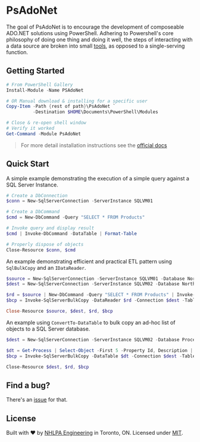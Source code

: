# PsAdoNet

The goal of PsAdoNet is to encourage the development of composeable ADO.NET solutions using PowerShell. Adhering to Powershell's core philosophy of doing one thing and doing it well, the steps of interacting with a data source are broken into small [tools](https://donjones.com/PowerShell/), as opposed to a single-serving function.

## Getting Started

```powershell
# From PowerShell Gallery
Install-Module -Name PSAdoNet

# OR Manual download & installing for a specific user
Copy-Item -Path {rest of path}\PsAdoNet `
          -Destination $HOME\Documents\PowerShell\Modules

# Close & re-open shell window
# Verify it worked
Get-Command -Module PsAdoNet
```

> For more detail installation instructions see the [official docs](https://docs.microsoft.com/en-us/powershell/module/microsoft.powershell.core/about/about_modules?view=powershell-7.1#how-to-install-a-module)

## Quick Start

A simple example demonstrating the execution of a simple query against a SQL Server Instance.

```powershell
# Create a DbConnection
$conn = New-SqlServerConnection -ServerInstance SQLVM01

# Create a DbCommand
$cmd = New-DbCommand -Query "SELECT * FROM Products"

# Invoke query and display result
$cmd | Invoke-DbCommand -DataTable | Format-Table

# Properly dispose of objects
Close-Resource $conn, $cmd
```

An example demonstrating efficient and practical ETL pattern using `SqlBulkCopy` and an `IDataReader`.

```powershell
$source = New-SqlServerConnection -ServerInstance SQLVM01 -Database Northwind
$dest = New-SqlServerConnection -ServerInstance SQLVM02 -Database Northwind

$rd = $source | New-DbCommand -Query "SELECT * FROM Products" | Invoke-DbCommand -Reader
$bcp = Invoke-SqlServerBulkCopy -DataReader $rd -Connection $dest -Table "Products" -BatchSize 5000 -BulkCopyTimeout 30

Close-Resource $source, $dest, $rd, $bcp
```

An example using `ConvertTo-DataTable` to bulk copy an ad-hoc list of objects to a SQL Server database.

```powershell
$dest = New-SqlServerConnection -ServerInstance SQLVM02 -Database ProcessDb

$dt = Get-Process | Select-Object -First 5 -Property Id, Description | ConvertTo-DataTable
$bcp = Invoke-SqlServerBulkCopy -DataTable $dt -Connection $dest -Table "Process" -ColumnMappings @{Id = "Id"; Description = "Description" }

Close-Resource $dest, $rd, $bcp
```

## Find a bug?

There's an [issue](https://github.com/nhlpa/PsAdoNet/issues) for that.

## License

Built with ♥ by [NHLPA Engineering](https://github.com/nhlpa) in Toronto, ON. Licensed under [MIT](https://github.com/nhlpa/PsAdoNet/blob/master/LICENSE).
